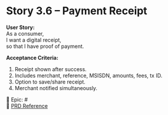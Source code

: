# Story 3.6 – Payment Receipt

**User Story:**  
As a consumer,  
I want a digital receipt,  
so that I have proof of payment.

**Acceptance Criteria:**
1. Receipt shown after success.  
2. Includes merchant, reference, MSISDN, amounts, fees, tx ID.  
3. Option to save/share receipt.  
4. Merchant notified simultaneously.  

🔗 Epic: #<Epic-3-Issue-Number>  
📄 [PRD Reference](../prd.md#epic-3-payment-flow--wallet-transactions)
